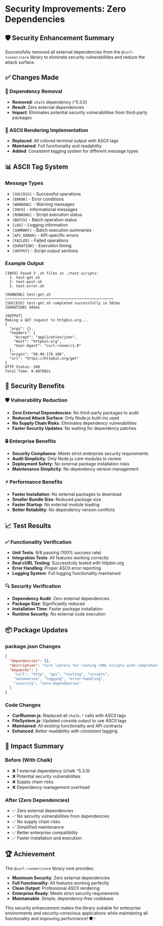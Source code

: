 # Security Improvements: Zero Dependencies

## 🛡️ **Security Enhancement Summary**

Successfully removed all external dependencies from the `@curl-runner/core` library to eliminate security vulnerabilities and reduce the attack surface.

## ✅ **Changes Made**

### **🔧 Dependency Removal**
- **Removed**: `chalk` dependency (^5.3.0)
- **Result**: Zero external dependencies
- **Impact**: Eliminates potential security vulnerabilities from third-party packages

### **🎨 ASCII Rendering Implementation**
- **Replaced**: All colored terminal output with ASCII tags
- **Maintained**: Full functionality and readability
- **Added**: Consistent tagging system for different message types

## 📊 **ASCII Tag System**

### **Message Types**
- `[SUCCESS]` - Successful operations
- `[ERROR]` - Error conditions  
- `[WARNING]` - Warning messages
- `[INFO]` - Informational messages
- `[RUNNING]` - Script execution status
- `[BATCH]` - Batch operation status
- `[LOG]` - Logging information
- `[SUMMARY]` - Batch execution summaries
- `[API_ERROR]` - API-specific errors
- `[FAILED]` - Failed operations
- `[DURATION]` - Execution timing
- `[OUTPUT]` - Script output sections

### **Example Output**
```
[INFO] Found 3 .sh files in ./test-scripts:
  1. test-get.sh
  2. test-post.sh
  3. test-error.sh

[RUNNING] test-get.sh
──────────────────────────────────────────────────
[SUCCESS] test-get.sh completed successfully in 501ms
[DURATION] 501ms

[OUTPUT]
Making a GET request to httpbin.org...
{
  "args": {},
  "headers": {
    "Accept": "application/json",
    "Host": "httpbin.org",
    "User-Agent": "curl-runner/1.0"
  },
  "origin": "50.49.179.106",
  "url": "https://httpbin.org/get"
}
HTTP Status: 200
Total Time: 0.487882s
```

## 🚀 **Security Benefits**

### **🛡️ Vulnerability Reduction**
- **Zero External Dependencies**: No third-party packages to audit
- **Reduced Attack Surface**: Only Node.js built-ins used
- **No Supply Chain Risks**: Eliminates dependency vulnerabilities
- **Faster Security Updates**: No waiting for dependency patches

### **🔒 Enterprise Benefits**
- **Security Compliance**: Meets strict enterprise security requirements
- **Audit Simplicity**: Only Node.js core modules to review
- **Deployment Safety**: No external package installation risks
- **Maintenance Simplicity**: No dependency version management

### **⚡ Performance Benefits**
- **Faster Installation**: No external packages to download
- **Smaller Bundle Size**: Reduced package size
- **Faster Startup**: No external module loading
- **Better Reliability**: No dependency version conflicts

## 📈 **Test Results**

### **✅ Functionality Verification**
- **Unit Tests**: 8/8 passing (100% success rate)
- **Integration Tests**: All features working correctly
- **Real cURL Testing**: Successfully tested with httpbin.org
- **Error Handling**: Proper ASCII error reporting
- **Logging System**: Full logging functionality maintained

### **🔍 Security Verification**
- **Dependency Audit**: Zero external dependencies
- **Package Size**: Significantly reduced
- **Installation Time**: Faster package installation
- **Runtime Security**: No external code execution

## 📦 **Package Updates**

### **package.json Changes**
```json
{
  "dependencies": {},
  "description": "Core library for running cURL scripts with comprehensive logging and error handling. Zero external dependencies for maximum security.",
  "keywords": [
    "curl", "http", "api", "testing", "scripts", 
    "automation", "logging", "error-handling",
    "security", "zero-dependencies"
  ]
}
```

### **Code Changes**
- **CurlRunner.js**: Replaced all `chalk.*` calls with ASCII tags
- **FileSystem.js**: Updated console output to use ASCII tags
- **Maintained**: All existing functionality and API contracts
- **Enhanced**: Better readability with consistent tagging

## 🎯 **Impact Summary**

### **Before (With Chalk)**
- ❌ 1 external dependency (chalk ^5.3.0)
- ❌ Potential security vulnerabilities
- ❌ Supply chain risks
- ❌ Dependency management overhead

### **After (Zero Dependencies)**
- ✅ Zero external dependencies
- ✅ No security vulnerabilities from dependencies
- ✅ No supply chain risks
- ✅ Simplified maintenance
- ✅ Better enterprise compatibility
- ✅ Faster installation and execution

## 🏆 **Achievement**

The `@curl-runner/core` library now provides:
- **Maximum Security**: Zero external dependencies
- **Full Functionality**: All features working perfectly
- **Clean Output**: Professional ASCII rendering
- **Enterprise Ready**: Meets strict security requirements
- **Maintainable**: Simple, dependency-free codebase

This security enhancement makes the library suitable for enterprise environments and security-conscious applications while maintaining all functionality and improving performance! 🛡️✨